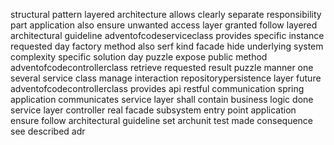 structural pattern layered architecture allows clearly separate responsibility part application also ensure unwanted access layer granted follow layered architectural guideline adventofcodeserviceclass provides specific instance requested day factory method also serf kind facade hide underlying system complexity specific solution day puzzle expose public method adventofcodecontrollerclass retrieve requested result puzzle manner one several service class manage interaction repositorypersistence layer future adventofcodecontrollerclass provides api restful communication spring application communicates service layer shall contain business logic done service layer controller real facade subsystem entry point application ensure follow architectural guideline set archunit test made consequence see described adr
